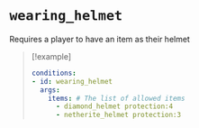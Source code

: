 # `wearing_helmet`

Requires a player to have an item as their helmet

> [!example]
> ```yaml
> conditions:
> - id: wearing_helmet
>   args:
>     items: # The list of allowed items
>       - diamond_helmet protection:4
>       - netherite_helmet protection:3 
> ```
